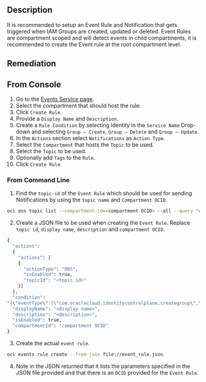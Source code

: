## Description

It is recommended to setup an Event Rule and Notification that gets triggered when IAM Groups are created, updated or deleted. Event Rules are compartment scoped and will detect events in child compartments, it is recommended to create the Event rule at the root compartment level.

## Remediation

## From Console

1. Go to the [Events Service page](https://console.us-ashburn1.oraclecloud.com/events/rules).
2. Select the compartment that should host the rule.
3. Click `Create Rule`.
4. Provide a `Display Name` and `Description`.
5. Create a `Rule Condition` by selecting Identity in the `Service Name` Drop-down and selecting `Group – Create`, `Group – Delete` and `Group – Update`.
6. In the `Actions` section select `Notifications` as `Action Type`.
7. Select the `Compartment` that hosts the `Topic` to be used.
8. Select the `Topic` to be used.
9. Optionally add `Tags` to the `Rule`.
10. Click `Create Rule`.

### From Command Line

1. Find the `topic-id` of the `Event Rule` which should be used for sending Notifications by using the `topic name` and `Compartment OCID`.

```bash
oci ons topic list --compartment-id=<compartment OCID> --all --query "data [?name=='<topic_name>']".{"name:name,topic_id:\"topic-id\""} --output table
```

2. Create a JSON file to be used when creating the `Event Rule`. Replace `topic id`, `display name`, `description` and `compartment OCID`.

```bash
{
  "actions":
  {
    "actions": [
    {
      "actionType": "ONS",
      "isEnabled": true,
      "topicId": "<topic id>"
    }]
  },
  "condition":
"{\"eventType\":[\"com.oraclecloud.identitycontrolplane.creategroup\",\"com.oraclecloud.identitycontrolplane.deletegroup\",\"com.oraclecloud.identitycontrolplane.updategroup\"],\"data\":{}}",
  "displayName": "<display name>",
  "description": "<description>",
  "isEnabled": true,
  "compartmentId": "compartment OCID"
}
```

3. Create the actual `event rule`.

```bash
oci events rule create --from-json file://event_rule.json
```

4. Note in the JSON returned that it lists the parameters specified in the JSON file provided and that there is an `OCID` provided for the `Event Rule`.
